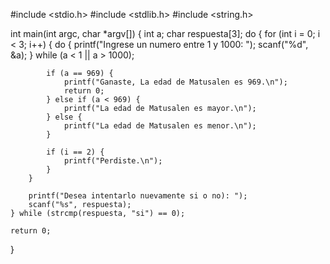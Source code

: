 #include <stdio.h>
#include <stdlib.h>
#include <string.h>

int main(int argc, char *argv[]) {
    int a;
    char respuesta[3];
    do {
        for (int i = 0; i < 3; i++) {
            do {
                printf("Ingrese un numero entre 1 y 1000: ");
                scanf("%d", &a);
            } while (a < 1 || a > 1000);

            if (a == 969) {
                printf("Ganaste, La edad de Matusalen es 969.\n");
                return 0;
            } else if (a < 969) {
                printf("La edad de Matusalen es mayor.\n");
            } else {
                printf("La edad de Matusalen es menor.\n");
            }

            if (i == 2) {
                printf("Perdiste.\n");
            }
        }

        printf("Desea intentarlo nuevamente si o no): ");
        scanf("%s", respuesta);
    } while (strcmp(respuesta, "si") == 0);

    return 0;
}
